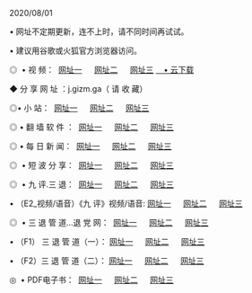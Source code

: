 <p>2020/08/01
<p>• 网址不定期更新，连不上时，请不同时间再试试。
<p>• 建议用谷歌或火狐官方浏览器访问。
<p>◎  • 视 频： 
<a href="http://dcn.shirokuriwaki.com/s/" target="_blank">网址一</a> 　 
<a href="http://dsn.shirokuriwaki.com/s/" target="_blank">网址二</a> 　 
<a href="http://don.shirokuriwaki.com/tv.html" target="_blank">网址三</a>
<a href="https://disk.yandex.ru/d/wIUK0uxc3Gk4Ng" target="_blank">　• 云下载 </a></p>
<p>◆ 分 享 网 址 ：j.gizm.ga（ 请 收 藏） </p>

<p>◎•  小 站：  
<a href="http://dcn.shirokuriwaki.com/" target="_blank">网址一</a> 　 
<a href="http://dsn.shirokuriwaki.com/" target="_blank">网址二</a> 　 
<a href="http://don.shirokuriwaki.com/k/" target="_blank">网址三</a></p><p>

<p>◎  • 翻 墙 软 件 ：  
<a href="http://dcn.shirokuriwaki.com/ff/" target="_blank">网址一</a> 　 
<a href="http://dsn.shirokuriwaki.com/s/read/a1_nd.html" target="_blank">网址二</a> 　 
<a href="http://don.shirokuriwaki.com/ff/index.html" target="_blank">网址三</a></p>
<p>◎  • 每 日 新 闻：  
<a href="http://dcn.shirokuriwaki.com/day/" target="_blank">网址一</a> 　 
<a href="http://dsn.shirokuriwaki.com/day/" target="_blank">网址二</a> 　 
<a href="http://don.shirokuriwaki.com/day/index.html" target="_blank">网址三</a></p>
<p>◎   • 短 波 分 享：  
<a href="http://dcn.shirokuriwaki.com/h/" target="_blank">网址一</a> 　 
<a href="http://dsn.shirokuriwaki.com/h/" target="_blank">网址二</a> 　 
<a href="http://don.shirokuriwaki.com/h/index.html" target="_blank">网址三</a></p>
<p>◎   • 九 评.三 退：  
<a href="http://dcn.shirokuriwaki.com/t/" target="_blank">网址一</a> 　 
<a href="http://dsn.shirokuriwaki.com/v2/index.html" target="_blank">网址二</a> 　 
<a href="http://don.shirokuriwaki.com/tt/index.html" target="_blank">网址三</a> 　</p>
<p>  • （E2_视频/语音）《九 评》视频/语音: 
<a href="http://dcn.shirokuriwaki.com/7738.html" target="_blank">网址一</a> 　 
<a href="http://dsn.shirokuriwaki.com/7614.html" target="_blank">网址二</a> 　 
<a href="http://don.shirokuriwaki.com/7633.html" target="_blank">网址三</a></p>
<p>◎   • 三 退 管 道...退 党 网：  
<a href="http://dcn.shirokuriwaki.com/go/td1.html" target="_blank">网址一</a> 　 
<a href="http://dsn.shirokuriwaki.com/go/td2.html" target="_blank">网址二</a> 　 
<a href="http://don.shirokuriwaki.com/go/td3.html" target="_blank">网址三</a></p>
<p>  • （F1） 三 退 管 道（一）： 
<a href="http://dcn.shirokuriwaki.com/dd/" target="_blank">网址一</a> 　 
<a href="http://dsn.shirokuriwaki.com/s/read/a1_tdx.html" target="_blank">网址二</a> 　 
<a href="http://don.shirokuriwaki.com/dd/" target="_blank">网址三</a></p>
<p>  • （F2）三 退 管 道（二）： 
<a href="http://dsn.shirokuriwaki.com/d/" target="_blank">网址一</a> 　 
<a href="http://dcn.shirokuriwaki.com/d/index.html" target="_blank">网址二</a> 　 
<a href="http://don.shirokuriwaki.com/d/" target="_blank">网址三</a></p>
<p>◎   • PDF电子书：  
<a href="http://dcn.shirokuriwaki.com/p/" target="_blank">网址一</a> 　 
<a href="http://dsn.shirokuriwaki.com/p/index.html" target="_blank">网址二</a> 　 
<a href="http://don.shirokuriwaki.com/p/" target="_blank">网址三</a></p>
